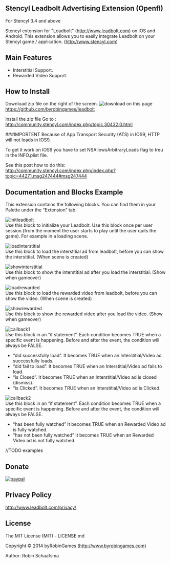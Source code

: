 ## Stencyl Leadbolt Advertising Extension (Openfl)

For Stencyl 3.4 and above

Stencyl extension for "Leadbolt" (http://www.leadbolt.com) on iOS and Android. This extension allows you to easily integrate Leadbolt on your Stencyl game / application. (http://www.stencyl.com)

## Main Features

  * Interstitial Support.
  * Rewarded Video Support.

## How to Install
Download zip file on the right of the screen. ![download](http://www.byrobingames.com/stencyl/heyzap/download.png) on this page https://github.com/byrobingames/leadbolt<br />

Install the zip file Go to : http://community.stencyl.com/index.php/topic,30432.0.html

###IMPORTENT
Because of App Transport Security (ATS) in IOS9, HTTP will not loads in IOS9.

To get it work on IOS9  you have to set NSAllowsArbitraryLoads flag to treu in the INFO.plist file.

See this post how to do this:<br/>
http://community.stencyl.com/index.php/index.php?topic=44271.msg247444#msg247444


## Documentation and Blocks Example

This extension contains the following blocks. You can find them in your Palette under
the “Extension” tab.<br>

![initleadbolt](http://www.byrobingames.com/stencyl/leadbolt/initleadbolt.png)</br>
Use this block to initialize your Leadbolt. Use this block once per user
session (from the moment the user starts to play until the user quits the game). For example in a loading scene.

![loadinterstitial](http://www.byrobingames.com/stencyl/leadbolt/loadinterstitialleadbolt.png)</br>
Use this block to load the interstitial ad from leadbolt, before you can show the interstitial. (When scene is created)

![showinterstitial](http://www.byrobingames.com/stencyl/leadbolt/showinterstitialleadbolt.png)</br>
Use this block to show the interstitial ad after you load the interstitial. (Show when gameover)

![loadrewarded](http://www.byrobingames.com/stencyl/leadbolt/loadrewardedleadbolt.png)</br>
Use this block to load the rewarded video from leadbolt, before you can show the video. (When scene is created)

![showrewarded](http://www.byrobingames.com/stencyl/leadbolt/showrewardedleadbolt.png)</br>
Use this block to show the rewarded video after you load the video. (Show when gameover)

![callback1](http://www.byrobingames.com/stencyl/leadbolt/callbackleadbolt.png)</br>
Use this block in an “if statement”. Each condition becomes TRUE when a specific
event is happening. Before and after the event, the condition will always be
FALSE.
- “did successfully load”. It becomes TRUE when an Interstitial/Video ad successfully loads.
- “did fail to load”. It becomes TRUE when an Interstitial/Video ad fails to load.
- “is Closed”. It becomes TRUE when an Interstitial/Video ad is closed (dismiss).
- “is Clicked”. It becomes TRUE when an Interstitial/Video ad is Clicked.

![callback2](http://www.byrobingames.com/stencyl/leadbolt/callbackrewardedleadbolt.png)</br>
Use this block in an “if statement”. Each condition becomes TRUE when a specific
event is happening. Before and after the event, the condition will always be
FALSE.
- “has been fully watched” It becomes TRUE when an Rewarded Video ad is fully watched.
- “has not been fully watched” It becomes TRUE when an Rewarded Video ad is not fully watched.


//TODO examples

## Donate

[![paypal](https://www.paypalobjects.com/en_US/i/btn/btn_donateCC_LG.gif)](https://www.paypal.com/cgi-bin/webscr?cmd=_s-xclick&hosted_button_id=HKLGFCAGKBMFL)<br />

## Privacy Policy

http://www.leadbolt.com/privacy/

## License

The MIT License (MIT) - LICENSE.md

Copyright © 2014 byRobinGames (http://www.byrobingames.com)

Author: Robin Schaafsma
